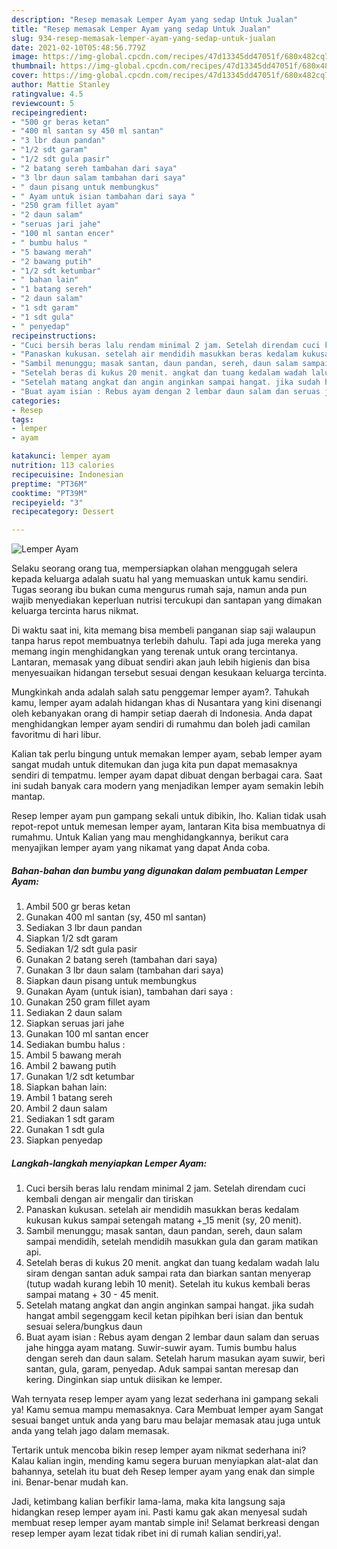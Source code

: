 ```yaml
---
description: "Resep memasak Lemper Ayam yang sedap Untuk Jualan"
title: "Resep memasak Lemper Ayam yang sedap Untuk Jualan"
slug: 934-resep-memasak-lemper-ayam-yang-sedap-untuk-jualan
date: 2021-02-10T05:48:56.779Z
image: https://img-global.cpcdn.com/recipes/47d13345dd47051f/680x482cq70/lemper-ayam-foto-resep-utama.jpg
thumbnail: https://img-global.cpcdn.com/recipes/47d13345dd47051f/680x482cq70/lemper-ayam-foto-resep-utama.jpg
cover: https://img-global.cpcdn.com/recipes/47d13345dd47051f/680x482cq70/lemper-ayam-foto-resep-utama.jpg
author: Mattie Stanley
ratingvalue: 4.5
reviewcount: 5
recipeingredient:
- "500 gr beras ketan"
- "400 ml santan sy 450 ml santan"
- "3 lbr daun pandan"
- "1/2 sdt garam"
- "1/2 sdt gula pasir"
- "2 batang sereh tambahan dari saya"
- "3 lbr daun salam tambahan dari saya"
- " daun pisang untuk membungkus"
- " Ayam untuk isian tambahan dari saya "
- "250 gram fillet ayam"
- "2 daun salam"
- "seruas jari jahe"
- "100 ml santan encer"
- " bumbu halus "
- "5 bawang merah"
- "2 bawang putih"
- "1/2 sdt ketumbar"
- " bahan lain"
- "1 batang sereh"
- "2 daun salam"
- "1 sdt garam"
- "1 sdt gula"
- " penyedap"
recipeinstructions:
- "Cuci bersih beras lalu rendam minimal 2 jam. Setelah direndam cuci kembali dengan air mengalir dan tiriskan"
- "Panaskan kukusan. setelah air mendidih masukkan beras kedalam kukusan kukus sampai setengah matang +_15 menit (sy, 20 menit)."
- "Sambil menunggu; masak santan, daun pandan, sereh, daun salam sampai mendidih, setelah mendidih masukkan gula dan garam matikan api."
- "Setelah beras di kukus 20 menit. angkat dan tuang kedalam wadah lalu siram dengan santan aduk sampai rata dan biarkan santan menyerap (tutup wadah kurang lebih 10 menit). Setelah itu kukus kembali beras sampai matang + 30 - 45 menit."
- "Setelah matang angkat dan angin anginkan sampai hangat. jika sudah hangat ambil segenggam kecil ketan pipihkan beri isian dan bentuk sesuai selera/bungkus daun"
- "Buat ayam isian : Rebus ayam dengan 2 lembar daun salam dan seruas jahe hingga ayam matang. Suwir-suwir ayam. Tumis bumbu halus dengan sereh dan daun salam. Setelah harum masukan ayam suwir, beri santan, gula, garam, penyedap. Aduk sampai santan meresap dan kering. Dinginkan siap untuk diisikan ke lemper."
categories:
- Resep
tags:
- lemper
- ayam

katakunci: lemper ayam 
nutrition: 113 calories
recipecuisine: Indonesian
preptime: "PT36M"
cooktime: "PT39M"
recipeyield: "3"
recipecategory: Dessert

---
```



![Lemper Ayam](https://img-global.cpcdn.com/recipes/47d13345dd47051f/680x482cq70/lemper-ayam-foto-resep-utama.jpg)

Selaku seorang orang tua, mempersiapkan olahan menggugah selera kepada keluarga adalah suatu hal yang memuaskan untuk kamu sendiri. Tugas seorang ibu bukan cuma mengurus rumah saja, namun anda pun wajib menyediakan keperluan nutrisi tercukupi dan santapan yang dimakan keluarga tercinta harus nikmat.

Di waktu  saat ini, kita memang bisa membeli panganan siap saji walaupun tanpa harus repot membuatnya terlebih dahulu. Tapi ada juga mereka yang memang ingin menghidangkan yang terenak untuk orang tercintanya. Lantaran, memasak yang dibuat sendiri akan jauh lebih higienis dan bisa menyesuaikan hidangan tersebut sesuai dengan kesukaan keluarga tercinta. 



Mungkinkah anda adalah salah satu penggemar lemper ayam?. Tahukah kamu, lemper ayam adalah hidangan khas di Nusantara yang kini disenangi oleh kebanyakan orang di hampir setiap daerah di Indonesia. Anda dapat menghidangkan lemper ayam sendiri di rumahmu dan boleh jadi camilan favoritmu di hari libur.

Kalian tak perlu bingung untuk memakan lemper ayam, sebab lemper ayam sangat mudah untuk ditemukan dan juga kita pun dapat memasaknya sendiri di tempatmu. lemper ayam dapat dibuat dengan berbagai cara. Saat ini sudah banyak cara modern yang menjadikan lemper ayam semakin lebih mantap.

Resep lemper ayam pun gampang sekali untuk dibikin, lho. Kalian tidak usah repot-repot untuk memesan lemper ayam, lantaran Kita bisa membuatnya di rumahmu. Untuk Kalian yang mau menghidangkannya, berikut cara menyajikan lemper ayam yang nikamat yang dapat Anda coba.

<!--inarticleads1-->

##### Bahan-bahan dan bumbu yang digunakan dalam pembuatan Lemper Ayam:

1. Ambil 500 gr beras ketan
1. Gunakan 400 ml santan (sy, 450 ml santan)
1. Sediakan 3 lbr daun pandan
1. Siapkan 1/2 sdt garam
1. Sediakan 1/2 sdt gula pasir
1. Gunakan 2 batang sereh (tambahan dari saya)
1. Gunakan 3 lbr daun salam (tambahan dari saya)
1. Siapkan  daun pisang untuk membungkus
1. Gunakan  Ayam (untuk isian), tambahan dari saya :
1. Gunakan 250 gram fillet ayam
1. Sediakan 2 daun salam
1. Siapkan seruas jari jahe
1. Gunakan 100 ml santan encer
1. Sediakan  bumbu halus :
1. Ambil 5 bawang merah
1. Ambil 2 bawang putih
1. Gunakan 1/2 sdt ketumbar
1. Siapkan  bahan lain:
1. Ambil 1 batang sereh
1. Ambil 2 daun salam
1. Sediakan 1 sdt garam
1. Gunakan 1 sdt gula
1. Siapkan  penyedap




<!--inarticleads2-->

##### Langkah-langkah menyiapkan Lemper Ayam:

1. Cuci bersih beras lalu rendam minimal 2 jam. Setelah direndam cuci kembali dengan air mengalir dan tiriskan
1. Panaskan kukusan. setelah air mendidih masukkan beras kedalam kukusan kukus sampai setengah matang +_15 menit (sy, 20 menit).
1. Sambil menunggu; masak santan, daun pandan, sereh, daun salam sampai mendidih, setelah mendidih masukkan gula dan garam matikan api.
1. Setelah beras di kukus 20 menit. angkat dan tuang kedalam wadah lalu siram dengan santan aduk sampai rata dan biarkan santan menyerap (tutup wadah kurang lebih 10 menit). Setelah itu kukus kembali beras sampai matang + 30 - 45 menit.
1. Setelah matang angkat dan angin anginkan sampai hangat. jika sudah hangat ambil segenggam kecil ketan pipihkan beri isian dan bentuk sesuai selera/bungkus daun
1. Buat ayam isian : Rebus ayam dengan 2 lembar daun salam dan seruas jahe hingga ayam matang. Suwir-suwir ayam. Tumis bumbu halus dengan sereh dan daun salam. Setelah harum masukan ayam suwir, beri santan, gula, garam, penyedap. Aduk sampai santan meresap dan kering. Dinginkan siap untuk diisikan ke lemper.




Wah ternyata resep lemper ayam yang lezat sederhana ini gampang sekali ya! Kamu semua mampu memasaknya. Cara Membuat lemper ayam Sangat sesuai banget untuk anda yang baru mau belajar memasak atau juga untuk anda yang telah jago dalam memasak.

Tertarik untuk mencoba bikin resep lemper ayam nikmat sederhana ini? Kalau kalian ingin, mending kamu segera buruan menyiapkan alat-alat dan bahannya, setelah itu buat deh Resep lemper ayam yang enak dan simple ini. Benar-benar mudah kan. 

Jadi, ketimbang kalian berfikir lama-lama, maka kita langsung saja hidangkan resep lemper ayam ini. Pasti kamu gak akan menyesal sudah membuat resep lemper ayam mantab simple ini! Selamat berkreasi dengan resep lemper ayam lezat tidak ribet ini di rumah kalian sendiri,ya!.

